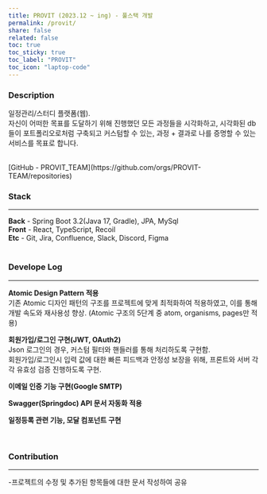 ```yaml
---
title: PROVIT (2023.12 ~ ing) - 풀스택 개발
permalink: /provit/
share: false
related: false
toc: true
toc_sticky: true
toc_label: "PROVIT"
toc_icon: "laptop-code"
---
```


### Description

일정관리/스터디 플랫폼(웹).  
자신이 어떠한 목표를 도달하기 위해 진행했던 모든 과정들을 시각화하고, 시각화된 db들이 포트폴리오로처럼 구축되고 커스텀할 수 있는, 과정 + 결과로 나를 증명할 수 있는 서비스를 목표로 합니다.

<br>
[GitHub - PROVIT_TEAM](https://github.com/orgs/PROVIT-TEAM/repositories)  
<br>

### Stack

---

**Back** - Spring Boot 3.2(Java 17, Gradle), JPA, MySql  
**Front** - React, TypeScript, Recoil  
**Etc** - Git, Jira, Confluence, Slack, Discord, Figma  
<br>

### Develope Log

---

**Atomic Design Pattern 적용**  
기존 Atomic 디자인 패턴의 구조를 프로젝트에 맞게 최적화하여 적용하였고, 이를 통해 개발 속도와 재사용성 향상.
(Atomic 구조의 5단계 중 atom, organisms, pages만 적용)

**회원가입/로그인 구현(JWT, OAuth2)**  
Json 로그인의 경우, 커스텀 필터와 핸들러를 통해 처리하도록 구현함.  
회원가입/로그인시 입력 값에 대한 빠른 피드백과 안정성 보장을 위해, 프론트와 서버 각각 유효성 검증 진행하도록 구현.

**이메일 인증 기능 구현(Google SMTP)**

**Swagger(Springdoc) API 문서 자동화 적용**

**일정등록 관련 기능, 모달 컴포넌트 구현**

<br>

### Contribution

---

-프로젝트의 수정 및 추가된 항목들에 대한 문서 작성하여 공유
